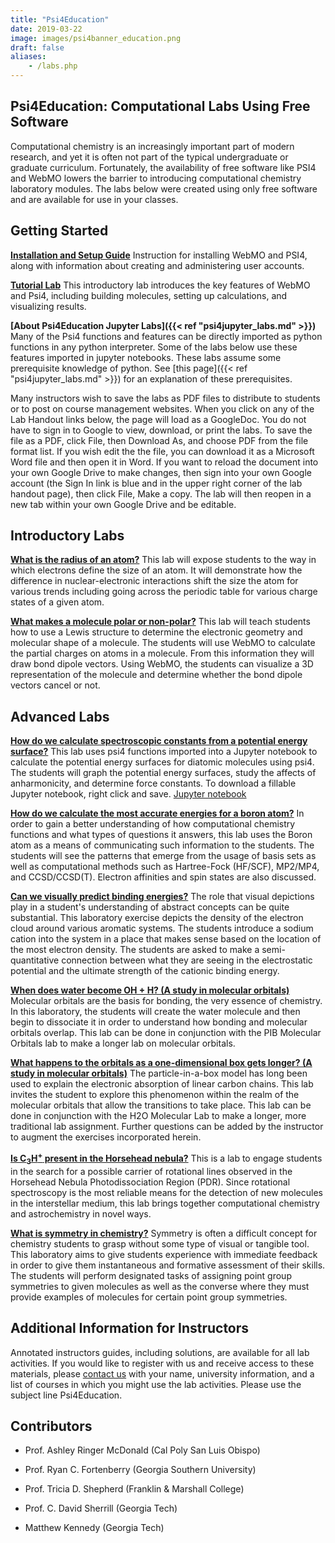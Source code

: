 ```yaml
---
title: "Psi4Education"
date: 2019-03-22
image: images/psi4banner_education.png
draft: false
aliases:
    - /labs.php
---
```


## Psi4Education: Computational Labs Using Free Software

Computational chemistry is an increasingly important part of modern research, and yet it is often not part of the typical undergraduate or graduate curriculum. Fortunately, the availability of free software like PSI4 and WebMO lowers the barrier to introducing computational chemistry laboratory modules. The labs below were created using only free software and are available for use in your classes.

## Getting Started

__[Installation and Setup Guide](https://docs.google.com/document/d/1bFqPYZidGyJ_MBXkayVISjsjepDXhvDaJ5BencBgkOg/edit?usp=sharing)__
Instruction for installing WebMO and PSI4, along with information about creating and administering user accounts.

__[Tutorial Lab](https://docs.google.com/document/d/1kZAGOTsjPRN_eoKvTxvnZ-V80fiXjjgib7V7uTj5xCM/edit?usp=sharing)__
This introductory lab introduces the key features of WebMO and Psi4, including building molecules, setting up calculations, and visualizing results.

__[About Psi4Education Jupyter Labs]({{< ref "psi4jupyter_labs.md" >}})__
Many of the Psi4 functions and features can be directly imported as python functions in any python interpreter.  Some of the labs below use these features imported in jupyter notebooks.  These labs assume some prerequisite knowledge of python.  See [this page]({{< ref "psi4jupyter_labs.md" >}}) for an explanation of these prerequisites.

Many instructors wish to save the labs as PDF files to distribute to students or to post on course management websites. When you click on any of the Lab Handout links below, the page will load as a GoogleDoc. You do not have to sign in to Google to view, download, or print the labs. To save the file as a PDF, click File, then Download As, and choose PDF from the file format list. If you wish edit the the file, you can download it as a Microsoft Word file and then open it in Word. If you want to reload the document into your own Google Drive to make changes, then sign into your own Google account (the Sign In link is blue and in the upper right corner of the lab handout page), then click File, Make a copy. The lab will then reopen in a new tab within your own Google Drive and be editable.

## Introductory Labs

__[What is the radius of an atom?](https://docs.google.com/document/d/1nQa4x-ikcEtaYsHFdJo7FbkRaqO5pzNBFOQ1Bedyago/edit?usp=sharing)__
This lab will expose students to the way in which electrons define the size of an atom. It will demonstrate how the difference in nuclear-electronic interactions shift the size the atom for various trends including going across the periodic table for various charge states of a given atom.

__[What makes a molecule polar or non-polar?](https://docs.google.com/document/d/1tnpew5p5BA9VE7wqmn6Jk4fhEJBL1S5YXs_hVJ-5TRI/edit?usp=sharing)__
This lab will teach students how to use a Lewis structure to determine the electronic geometry and molecular shape of a molecule.  The students will use WebMO to calculate the partial charges on atoms in a molecule.  From this information they will draw bond dipole vectors.  Using WebMO, the students can visualize a 3D representation of the molecule and determine whether the bond dipole vectors cancel or not.  

## Advanced Labs
__[How do we calculate spectroscopic constants from a potential energy surface?](https://drive.google.com/file/d/1MAf1DwbFCbLoIxe1L02_jjwqvrLzucqW/view?usp=sharing)__ This lab uses psi4 functions imported into a Jupyter notebook to calculate the potential energy surfaces for diatomic molecules using psi4.  The students will graph the potential energy surfaces, study the affects of anharmonicity, and determine force constants. To download a fillable Jupyter notebook, right click and save. [Jupyter notebook](https://drive.google.com/open?id=1UQr1YlB0za0YocRhpFKr-69W-nKo1aoB)

__[How do we calculate the most accurate energies for a boron atom?](https://docs.google.com/document/d/1e3FPPd5h68_x7FUtRuhYHrKsniiLujblAFq5uG_HDX0/edit?usp=sharing)__
In order to gain a better understanding of how computational chemistry functions and what types of questions it answers, this lab uses the Boron atom as a means of communicating such information to the students. The students will see the patterns that emerge from the usage of basis sets as well as computational methods such as Hartree-Fock (HF/SCF), MP2/MP4, and CCSD/CCSD(T). Electron affinities and spin states are also discussed.

__[Can we visually predict binding energies?](https://docs.google.com/document/d/1NwDQiJ-PwnXmu9JT0YozrfwWVbnyKpeLYlYUnBPMZlM/edit?usp=sharing)__
The role that visual depictions play in a student's understanding of abstract concepts can be quite substantial. This laboratory exercise depicts the density of the electron cloud around various aromatic systems. The students introduce a sodium cation into the system in a place that makes sense based on the location of the most electron density. The students are asked to make a semi-quantitative connection between what they are seeing in the electrostatic potential and the ultimate strength of the cationic binding energy.

__[When does water become OH + H? (A study in molecular orbitals)](https://docs.google.com/document/d/1jK3RQi1DeMhpV-QCOkRdWk9qKmxQXanIXfmGrc6JeaE/edit?usp=sharing)__
Molecular orbitals are the basis for bonding, the very essence of chemistry. In this laboratory, the students will create the water molecule and then begin to dissociate it in order to understand how bonding and molecular orbitals overlap. This lab can be done in conjunction with the PIB Molecular Orbitals lab to make a longer lab on molecular orbitals.

__[What happens to the orbitals as a one-dimensional box gets longer? (A study in molecular orbitals)](https://docs.google.com/document/d/10POwy-YE94nP9Q-RJkbib-U6TLpYRSpsOwmwsD27lm0/edit?usp=sharing)__
The particle-in-a-box model has long been used to explain the electronic absorption of linear carbon chains. This lab invites the student to explore this phenomenon within the realm of the molecular orbitals that allow the transitions to take place. This lab can be done in conjunction with the H2O Molecular Lab to make a longer, more traditional lab assignment. Further questions can be added by the instructor to augment the exercises incorporated herein.

__[Is C<sub>3</sub>H<sup>+</sup> present in the Horsehead nebula?](https://docs.google.com/document/d/1axMWMbdafz_bgmDwOPzrP5U-hDN62V1_IXyUfuwERww/edit?usp=sharing)__
This is a lab to engage students in the search for a possible carrier of rotational lines observed in the Horsehead Nebula Photodissociation Region (PDR). Since rotational spectroscopy is the most reliable means for the detection of new molecules in the interstellar medium, this lab brings together computational chemistry and astrochemistry in novel ways.

__[What is symmetry in chemistry?](https://docs.google.com/document/d/1zWjGSYxi8Jy96fo5ahLty0cbAgFamwNlcDrjPE6LK1I/edit?usp=sharing)__
Symmetry is often a difficult concept for chemistry students to grasp without some type of visual or tangible tool. This laboratory aims to give students experience with immediate feedback in order to give them instantaneous and formative assessment of their skills. The students will perform designated tasks of assigning point group symmetries to given molecules as well as the converse where they must provide examples of molecules for certain point group symmetries.

## Additional Information for Instructors

Annotated instructors guides, including solutions, are available for all lab activities. If you would like to register with us and receive access to these materials, please [contact us](mailto:armcdona@calpoly.edu) with your name, university information, and a list of courses in which you might use the lab activities. Please use the subject line Psi4Education.

## Contributors

* Prof. Ashley Ringer McDonald (Cal Poly San Luis Obispo)

* Prof. Ryan C. Fortenberry (Georgia Southern University)

* Prof. Tricia D. Shepherd (Franklin & Marshall College)

* Prof. C. David Sherrill (Georgia Tech)

* Matthew Kennedy (Georgia Tech)
